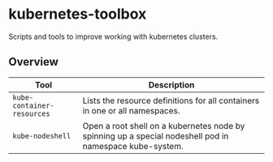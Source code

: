 # kubernetes-toolbox

Scripts and tools to improve working with kubernetes clusters.

## Overview

| Tool                       | Description                                                                                             |
|----------------------------|---------------------------------------------------------------------------------------------------------|
| `kube-container-resources` | Lists the resource definitions for all containers in one or all namespaces.                             |
| `kube-nodeshell`           | Open a root shell on a kubernetes node by spinning up a special nodeshell pod in namespace kube-system. |

